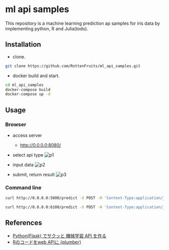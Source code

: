 
# ml api samples

This repository is a machine learning prediction ap samples for iris data by implementing python, R and Julia(todo).

## Installation

- clone.

```bash
git clone https://github.com/RottenFruits/ml_api_samples.git
```

- docker build and start.

```bash
cd ml_api_samples
docker-compose build
docker-compose up -d
```

## Usage

### Browser
- access server
   - http://0.0.0.0:8080/

- select api type
![p1](https://github.com/RottenFruits/ml_api_samples/blob/master/p1.png)

- input data
![p2](https://github.com/RottenFruits/ml_api_samples/blob/master/p2.png)

- submit, return result
![p3](https://github.com/RottenFruits/ml_api_samples/blob/master/p3.png)

### Command line

```bash
curl http://0.0.0.0:5000/predict -X POST -H 'Content-Type:application/json' -d '{"feature":[1, 1, 1, 1]}'

curl http://0.0.0.0:6100/predict -X POST -H 'Content-Type:application/json' -d '{"feature":[1, 1, 1, 1]}'
```


## References

- [Python(Flask) でサクッと 機械学習 API を作る](https://qiita.com/fam_taro/items/1464c42324f15d7b8223])
- [Rのコードをweb APIに {plumber}](https://qiita.com/masaki_kubota/items/a5ccc6504a697c0e89f8)
